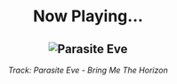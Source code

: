 <div align="center"> 
<h1>Now Playing...</h1>

![Parasite Eve](https://i.scdn.co/image/ab67616d00001e025149c948fde506624246a684)
--
_<p>Track: Parasite Eve - Bring Me The Horizon </p>_
</div>
